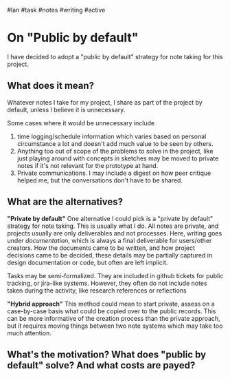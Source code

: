 #lan #task #notes #writing #active


# On "Public by default"
 I have decided to adopt a "public by default" strategy for note taking for this project. 

## What does it mean?
Whatever notes I take for my project, I share as part of the project by default, unless I believe it is unnecessary. 

Some cases where it would be unnecessary include 
1. time logging/schedule information which varies based on personal circumstance a lot and doesn't add much value to be seen by others. 
2. Anything too out of scope of the problems to solve in the project, like just playing around with concepts in sketches may be moved to private notes if it's not relevant for the prototype at hand. 
3. Private communications. I may include a digest on how peer critique helped me, but the conversations don't have to be shared.

## What are the alternatives?

**"Private by default"**
One alternative I could pick is a "private by default" strategy for note taking. This is usually what I do. All notes are private, and projects usually are only deliverables and not processes. Here, writing goes under *documentation*, which is always a final deliverable for users/other creators. How the documents came to be written, and how project decisions came to be decided, these details may be partially captured in design documentation or code, but often are left implicit. 

Tasks may be semi-formalized. They are included in github tickets for public tracking, or jira-like systems. However, they often do not include notes taken during the activity, like research references or reflections

**"Hybrid approach"**
This method could mean to start private, assess on a case-by-case basis what could be copied over to the public records. This can be more informative of the creation process than the private approach, but it requires moving things between two note systems which may take too much attention. 

## What's the motivation? What does "public by default" solve? And what costs are payed?

